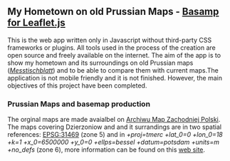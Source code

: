 ## My Hometown on old Prussian Maps - [Basamp for Leaflet.js](https://gornymooj.github.io/dzierzoniow-mapy/)

This is the web app written only in Javascript without third-party CSS frameworks or plugins. All tools used in the process of the creation are open source and freely available on the internet. The aim of the app is to show my hometown and its surroundings on old Prussian maps (*[Messtischblatt](https://de.wikipedia.org/wiki/Messtischblatt)*) and to be able to compare them with current maps.The application is not mobile friendly and it is not finished. However, the main objectives of this project have been completed.

### Prussian Maps and basemap production

The orginal maps are made avaialbel on [Archiwu Map Zachodniej Polski](http://mapy.amzp.pl/maps.shtml). The maps covering Dzierzoniow and and it surrandings are in two spatial references: [EPSG:31469](https://spatialreference.org/ref/epsg/dhdn-gauss-kruger-zone-5/) (zone 5) and in *+proj=tmerc +lat_0=0 +lon_0=18 +k=1 +x_0=6500000 +y_0=0 +ellps=bessel +datum=potsdam +units=m +no_defs* (zone 6), more information can be found on this [web site](https://gis-support.pl/kalibracja-map-messtischblatt-w-qgis/). 


